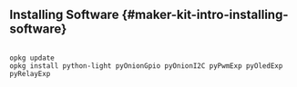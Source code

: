 ## Installing Software {#maker-kit-intro-installing-software}

```{r child='../../shared/intro/installing-software-01.md'}
```

```
opkg update
opkg install python-light pyOnionGpio pyOnionI2C pyPwmExp pyOledExp pyRelayExp
```

```{r child='../../shared/intro/installing-software-02.md'}
```
